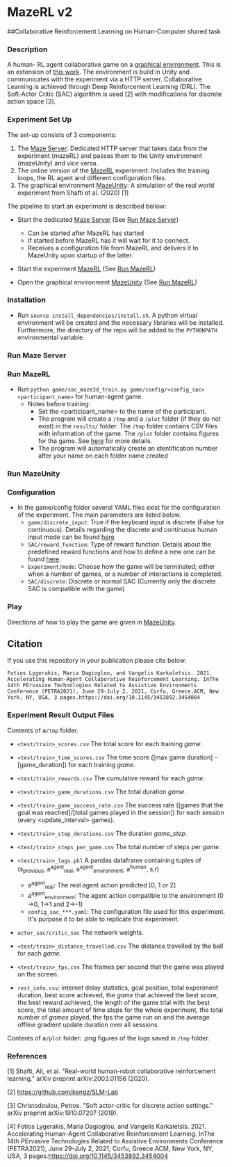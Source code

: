 ﻿# MazeRL v2
##Collaborative Reinforcement Learning on Human-Computer shared task

### Description
A human- RL agent collaborative game on a [graphical environment](https://github.com/ligerfotis/MazeUnity). This is an extension of [this work](https://github.com/ligerfotis/maze3d_collaborative).
The environment is build in Unity and communicates with the experiment via a HTTP server.
Collaborative Learning is achieved through Deep Reinforcement Learning (DRL). The Soft-Actor Critic (SAC) algorithm is used [2] with modifications for discrete action space [3].

### Experiment Set Up
The set-up consists of 3 components:
1. The [Maze Server](https://github.com/panos-stavrianos/maze_server): Dedicated HTTP server that takes data from the experiment (mazeRL) and passes them to the Unity environment (mazeUnity) and vice versa.
2. The online version of the [MazeRL](https://github.com/ligerfotis/maze_RL_online) experiment: Includes the training loops, the RL agent and different configuration files.
3. The graphical environment [MazeUnity](https://github.com/ligerfotis/MazeUnity): A simulation of the real world experiment from Shafti et al. (2020) [1]

The pipeline to start an experiment is described bellow:
* Start the dedicated [Maze Server](https://github.com/panos-stavrianos/maze_server) (See [Run Maze Server](#run-maze-server)) 
  * Can be started after MazeRL has started
  * If started before MazeRL has it will wait for it to connect.
  * Receives a configuration file from MazeRL and delivers it to MazeUnity upon startup of the latter.
  
* Start the experiment [MazeRL](https://github.com/ligerfotis/maze_RL_online) (See [Run MazeRL](#run-mazerl))

* Open the graphical environment [MazeUnity](https://github.com/ligerfotis/MazeUnity) (See [Run MazeRL](#run-mazeunity))
### Installation
* Run `source install_dependencies/install.sh`. A python virtual environment will be created and the necessary libraries will be installed. Furthermore, the directory of the repo will be added to the `PYTHONPATH` environmental variable.

### Run Maze Server

### Run MazeRL

* Run `python game/sac_maze3d_train.py game/config/<config_sac> <participant_name>` for human-agent game.
  * Notes before training: 
     * Set the <participant_name> to the name of the participant.
     * The program will create a `/tmp` and a `/plot` folder (if they do not exist) in the `results/` folder. The `/tmp` folder contains CSV files with information of the game. The `/plot` folder contains figures for tha game. See [here](#Experiment-Result-Output-Files) for more details.
     * The program will automatically create an identification number after your name on each folder name created
  
### Run MazeUnity

### Configuration
* In the game/config folder several YAML files exist for the configuration of the experiment. The main parameters are listed below.
    * `game/discrete_input`: True if the keyboard input is discrete (False for continuous). Details regarding the discrete and continuous human input mode can be found [here](https://github.com/ligerfotis/maze_RL_v2/blob/master/game)
    * `SAC/reward_function`: Type of reward function. Details about the predefined reward functions and how to define a new one can be found [here](https://github.com/ligerfotis/maze_RL_v2/blob/master/game).
    * `Experiment/mode`: Choose how the game will be terminated; either when a number of games, or a number of interactions is completed.
    * `SAC/discrete`: Discrete or normal SAC (Currently only the discrete SAC is compatible with the game)
  
### Play
Directions of how to play the game are given in [MazeUnity](https://github.com/ligerfotis/MazeUnity).

## Citation

If you use this repository in your publication please cite below:
```
Fotios Lygerakis, Maria Dagioglou, and Vangelis Karkaletsis. 2021. Accelerating Human-Agent Collaborative Reinforcement Learning. InThe 14th PErvasive Technologies Related to Assistive Environments Conference (PETRA2021), June 29-July 2, 2021, Corfu, Greece.ACM, New York, NY, USA, 3 pages.https://doi.org/10.1145/3453892.3454004
```
### Experiment Result Output Files
Contents of a`/tmp` folder.
  * `<test/train>_scores.csv` The total score for each training _game_.
  * `<test/train>_time_scores.csv` The time score ([max game duration] - [game_duration]) for each training _game_.
  * `<test/train>_rewards.csv` The cumulative reward for each _game_.
  * `<test/train>_game_durations.csv` The total duration _game_.
  * `<test/train>_game_success_rate.csv` The success rate ([games that the goal was reached]/[total games played in the session]) for each session (every <update_interval> games).
  * `<test/train>_step_durations.csv` The duration _game_step_.
  * `<test/train>_steps_per_game.csv` The total number of steps per _game_.
  * `<test/train>_logs.pkl` A pandas dataframe containing tuples of (s<sub>previous</sub>, a<sup>agent</sup><sub>real</sub>, 
    a<sup>agent</sup><sub>environment</sub>, a<sup>human</sup>, s,r)
    * a<sup>agent</sup><sub>real</sub>: The real agent action predicted [0, 1 or 2]
    * a<sup>agent</sup><sub>environment</sub>: The agent action compatible to the environment (0 ->0, 1->1 and 2->-1)
    * `config_sac_***.yaml`: The configuration file used for this experiment. It's purpose it to be able to replicate this experiment.
  * `actor_sac/critic_sac` The network weights.
  * `<test/train>_distance_travelled.csv` The distance travelled by the ball for each _game_.
  * `<test/train>_fps.csv` The frames per second that the game was played on the screen.
    
  * `rest_info.csv`: internet delay statistics, goal position, total experiment duration, best score achieved, the _game_ that achieved the best score, the best reward achieved, the length of the game trial with the best score, the total amount of time steps for the whole experiment, the total number of _games_ played, the fps the game run on and the average offline gradient update duration over all sessions.

Contents of a`/plot` folder: .png figures of the logs saved in `/tmp` folder.

### References
[1] Shafti, Ali, et al. "Real-world human-robot collaborative reinforcement learning." arXiv preprint arXiv:2003.01156 (2020).

[2] https://github.com/kengz/SLM-Lab

[3] Christodoulou, Petros. "Soft actor-critic for discrete action settings." arXiv preprint arXiv:1910.07207 (2019).

[4] Fotios Lygerakis, Maria Dagioglou, and Vangelis Karkaletsis. 2021. Accelerating Human-Agent Collaborative Reinforcement Learning. InThe 14th PErvasive Technologies Related to Assistive Environments Conference (PETRA2021), June 29-July 2, 2021, Corfu, Greece.ACM, New York, NY, USA, 3 pages.https://doi.org/10.1145/3453892.3454004
